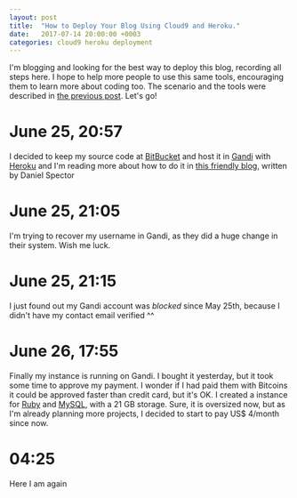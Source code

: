 ```yaml
---
layout: post
title:  "How to Deploy Your Blog Using Cloud9 and Heroku."
date:   2017-07-14 20:00:00 +0003
categories: cloud9 heroku deployment
---
```

I'm blogging and looking for the best way to deploy this blog, recording all steps here. 
I hope to help more people to use this same tools, encouraging them to learn more about coding too. 
The scenario and the tools were described in 
[the previous post](/jekyll/update/development/2017/06/24/finally-we-launch.html). Let's go!


June 25, 20:57
======
I decided to keep my source code at [BitBucket](https://bitbucket.org/) and host 
it in [Gandi](http://gandi.net/) with [Heroku](https://www.heroku.com/) and 
I'm reading more about how to do it in [this friendly blog](http://spector.io/how-to-set-up-github-pages-with-a-custom-domain-on-gandi/), 
written by Daniel Spector

June 25, 21:05
======
I'm trying to recover my username in Gandi, as they did a huge change in their system. Wish me luck.

June 25, 21:15
=====
I just found out my Gandi account was *blocked* since May 25th, because I didn't 
have my contact email verified ^^

June 26, 17:55
=====
Finally my instance is running on Gandi. I bought it yesterday, but it took 
some time to approve my payment. I wonder if I had paid them with Bitcoins it 
could be approved faster than credit card, but it's OK. I created a instance for 
[Ruby](https://www.ruby-lang.org/en/) and [MySQL](https://www.mysql.com/), with 
a 21 GB storage. Sure, it is oversized now, but as I'm already planning more 
projects, I decided to start to pay US$ 4/month since now.

04:25
=====
Here I am again
